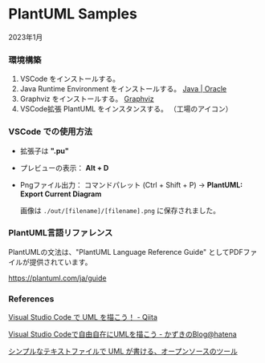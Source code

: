 # PlantUML Samples

2023年1月

### 環境構築

1. VSCode をインストールする。
2. Java Runtime Environment をインストールする。 [Java | Oracle](https://www.java.com/ja/)
3. Graphviz をインストールする。 [Graphviz](http://www.graphviz.org/)
4. VSCode拡張 PlantUML をインスタンスする。 （工場のアイコン）

### VSCode での使用方法

- 拡張子は **".pu"**

- プレビューの表示： **Alt + D**

- Pngファイル出力： コマンドパレット (Ctrl + Shift + P) → **PlantUML: Export Current Diagram**

  画像は  `./out/[filename]/[filename].png` に保存されました。

### PlantUML言語リファレンス

PlantUMLの文法は、"PlantUML Language Reference Guide" としてPDFファイルが提供されています。

https://plantuml.com/ja/guide



### References

[Visual Studio Code で UML を描こう！ - Qiita](https://qiita.com/couzie/items/9dedb834c5aff09ea7b2)

[Visual Studio Codeで自由自在にUMLを描こう - かずきのBlog@hatena](https://blog.okazuki.jp/entry/2016/09/01/215508)

[シンプルなテキストファイルで UML が書ける、オープンソースのツール](https://plantuml.com/ja/)


